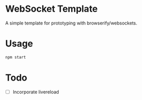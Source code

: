# WebSocket Template

A simple template for prototyping with browserify/websockets.

# Usage

```bash
npm start
```

# Todo

- [ ] Incorporate livereload
